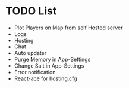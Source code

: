 # TODO List
* Plot Players on Map from self Hosted server
* Logs
* Hosting
* Chat
* Auto updater
* Purge Memory in App-Settings
* Change Salt in App-Settings
* Error notification
* React-ace for hosting.cfg
